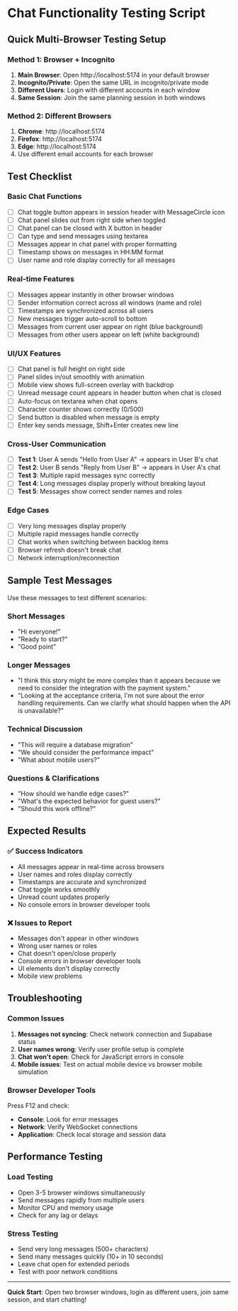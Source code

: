 # Chat Functionality Testing Script

## Quick Multi-Browser Testing Setup

### Method 1: Browser + Incognito
1. **Main Browser**: Open http://localhost:5174 in your default browser
2. **Incognito/Private**: Open the same URL in incognito/private mode
3. **Different Users**: Login with different accounts in each window
4. **Same Session**: Join the same planning session in both windows

### Method 2: Different Browsers
1. **Chrome**: http://localhost:5174
2. **Firefox**: http://localhost:5174  
3. **Edge**: http://localhost:5174
4. Use different email accounts for each browser

## Test Checklist

### Basic Chat Functions
- [ ] Chat toggle button appears in session header with MessageCircle icon
- [ ] Chat panel slides out from right side when toggled
- [ ] Chat panel can be closed with X button in header
- [ ] Can type and send messages using textarea
- [ ] Messages appear in chat panel with proper formatting
- [ ] Timestamp shows on messages in HH:MM format
- [ ] User name and role display correctly for all messages

### Real-time Features
- [ ] Messages appear instantly in other browser windows
- [ ] Sender information correct across all windows (name and role)
- [ ] Timestamps are synchronized across all users
- [ ] New messages trigger auto-scroll to bottom
- [ ] Messages from current user appear on right (blue background)
- [ ] Messages from other users appear on left (white background)

### UI/UX Features  
- [ ] Chat panel is full height on right side
- [ ] Panel slides in/out smoothly with animation
- [ ] Mobile view shows full-screen overlay with backdrop
- [ ] Unread message count appears in header button when chat is closed
- [ ] Auto-focus on textarea when chat opens
- [ ] Character counter shows correctly (0/500)
- [ ] Send button is disabled when message is empty
- [ ] Enter key sends message, Shift+Enter creates new line

### Cross-User Communication
- [ ] **Test 1**: User A sends "Hello from User A" → appears in User B's chat
- [ ] **Test 2**: User B sends "Reply from User B" → appears in User A's chat  
- [ ] **Test 3**: Multiple rapid messages sync correctly
- [ ] **Test 4**: Long messages display properly without breaking layout
- [ ] **Test 5**: Messages show correct sender names and roles

### Edge Cases
- [ ] Very long messages display properly
- [ ] Multiple rapid messages handle correctly
- [ ] Chat works when switching between backlog items
- [ ] Browser refresh doesn't break chat
- [ ] Network interruption/reconnection

## Sample Test Messages

Use these messages to test different scenarios:

### Short Messages
- "Hi everyone!"
- "Ready to start?"
- "Good point"

### Longer Messages  
- "I think this story might be more complex than it appears because we need to consider the integration with the payment system."
- "Looking at the acceptance criteria, I'm not sure about the error handling requirements. Can we clarify what should happen when the API is unavailable?"

### Technical Discussion
- "This will require a database migration"
- "We should consider the performance impact"
- "What about mobile users?"

### Questions & Clarifications
- "How should we handle edge cases?"
- "What's the expected behavior for guest users?"
- "Should this work offline?"

## Expected Results

### ✅ Success Indicators
- All messages appear in real-time across browsers
- User names and roles display correctly
- Timestamps are accurate and synchronized
- Chat toggle works smoothly
- Unread count updates properly
- No console errors in browser developer tools

### ❌ Issues to Report
- Messages don't appear in other windows
- Wrong user names or roles
- Chat doesn't open/close properly
- Console errors in browser developer tools
- UI elements don't display correctly
- Mobile view problems

## Troubleshooting

### Common Issues
1. **Messages not syncing**: Check network connection and Supabase status
2. **User names wrong**: Verify user profile setup is complete
3. **Chat won't open**: Check for JavaScript errors in console
4. **Mobile issues**: Test on actual mobile device vs browser mobile simulation

### Browser Developer Tools
Press F12 and check:
- **Console**: Look for error messages
- **Network**: Verify WebSocket connections
- **Application**: Check local storage and session data

## Performance Testing

### Load Testing
- Open 3-5 browser windows simultaneously
- Send messages rapidly from multiple users
- Monitor CPU and memory usage
- Check for any lag or delays

### Stress Testing
- Send very long messages (500+ characters)
- Send many messages quickly (10+ in 10 seconds)
- Leave chat open for extended periods
- Test with poor network conditions

---

**Quick Start**: Open two browser windows, login as different users, join same session, and start chatting!
